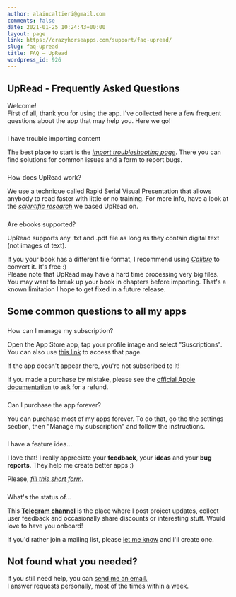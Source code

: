 ```yaml
---
author: alaincaltieri@gmail.com
comments: false
date: 2021-01-25 10:24:43+00:00
layout: page
link: https://crazyhorseapps.com/support/faq-upread/
slug: faq-upread
title: FAQ — UpRead
wordpress_id: 926
---
```


## UpRead - Frequently Asked Questions

Welcome!  
First of all, thank you for using the app. I've collected here a few frequent questions about the app that may help you. Here we go!

#####

I have trouble importing content






The best place to start is the _[import troubleshooting page](https://desk.zoho.com/portal/crazyhorseapps/en/kb/articles/blast-import-troubleshooting)_. There you can find solutions for common issues and a form to report bugs.




#####

How does UpRead work?






We use a technique called Rapid Serial Visual Presentation that allows anybody to read faster with little or no training. For more info, have a look at the [_scientific research_](https://crazyhorseapps.com/apps/upread/upread-scientific-research/) we based UpRead on.




#####

Are ebooks supported?






UpRead supports any .txt and .pdf file as long as they contain digital text (not images of text).

If you your book has a different file format, I recommend using [_Calibre_](https://calibre-ebook.com/) to convert it. It's free :)  
Please note that UpRead may have a hard time processing very big files. You may want to break up your book in chapters before importing. That's a known limitation I hope to get fixed in a future release.

##

## Some common questions to all my apps

#####

How can I manage my subscription?






Open the App Store app, tap your profile image and select "Suscriptions". You can also use [this link](https://apps.apple.com/account/subscriptions) to access that page.

If the app doesn't appear there, you're not subscribed to it!

If you made a purchase by mistake, please see the [official Apple documentation](https://support.apple.com/en-us/HT202039#subscriptions) to ask for a refund.

#####

Can I purchase the app forever?






You can purchase most of my apps forever. To do that, go tho the settings section, then "Manage my subscription" and follow the instructions.




#####

I have a feature idea...






I love that! I really appreciate your **feedback**, your **ideas** and your **bug reports**. They help me create better apps :)

Please, _[fill this short form](https://forms.gle/U5a9922HSXcKfbq89)_.

#####

What's the status of...






This [**Telegram channel**](https://t.me/crazyhorseapps) is the place where I post project updates, collect user feedback and occasionally share discounts or interesting stuff. Would love to have you onboard!

If you'd rather join a mailing list, please [let me know](mailto:help.chapps@gmail.com) and I'll create one.

##

## Not found what you needed?

If you still need help, you can [send me an email.](mailto:help.chapps@gmail.com)  
I answer requests personally, most of the times within a week.
